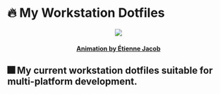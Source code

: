 # :fire: **My Workstation Dotfiles**

<p align="center">
    <img src="https://bleuje.com/gifset/2022/gifs/2022_7_sphereorderdisorder.gif">
</p>

<h4 align="center">
    <p><a href="https://twitter.com/etiennejcb/">Animation by Étienne Jacob</a></p>
</h4>

## :fireworks: My current workstation dotfiles suitable for multi-platform development.
